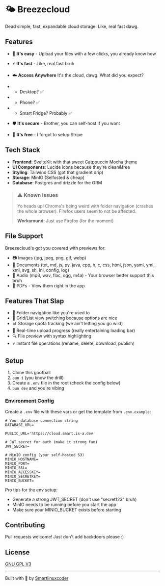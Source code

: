 # 🌤️ Breezecloud

Dead simple, fast, expandable cloud storage. Like, real fast dawg.

## Features

- 🚀 **It's easy** - Upload your files with a few clicks, you already know how
- ⚡ **It's fast** - Like, real fast bruh
- ☁️ **Access Anywhere** It's the cloud, dawg. What did you expect?
- - Desktop? ✅
- - Phone? ✅
- - Smart Fridge? Probably ✅

- 🛡️ **It's secure** - Brother, you can self-host if you want
- 💸 **It's free** - I forgot to setup Stripe

## Tech Stack

- **Frontend**: SvelteKit with that sweet Catppuccin Mocha theme
- **UI Components**: Lucide icons because they're clean&free
- **Styling**: Tailwind CSS (got that gradient drip)
- **Storage**: MinIO (Selfosted & cheap)
- **Database**: Postgres and drizzle for the ORM


> ### ⚠️ Known Issues
> 
> Yo heads up! Chrome's being weird with folder navigation (crashes the whole browser).
> Firefox users seem to not be affected.
> 
> **Workaround**: Just use Firefox (for the moment)

## File Support

Breezecloud's got you covered with previews for:
- 📷 Images (jpg, jpeg, png, gif, webp)
- 📄 Documents (txt, md, js, py, java, cpp, h, c, css, html, json, yaml, yml, xml, svg, sh, ini, config, log)
- 🎵 Audio (mp3, wav, flac, ogg, m4a) - Your browser better support this bruh
- 📑 PDFs - View them right in the app

## Features That Slap

- 📁 Folder navigation like you're used to
- 🎨 Grid/List view switching because options are nice
- 📊 Storage quota tracking (we ain't letting you go wild)
- 🔄 Real-time upload progress (really entertaining loading bar)
- 🔍 File preview with syntax highlighting
- ⚡ Instant file operations (rename, delete, download, publish)

## Setup

1. Clone this goofball
2. `bun i` (you know the drill)
3. Create a `.env` file in the root (check the config below)
4. `bun dev` and you're vibing

### Environment Config

Create a `.env` file with these vars or get the template from `.env.example`:

```env
# Your database connection string
DATABASE_URL=

PUBLIC_URL='https://cloud.smart.is-a.dev'

# JWT secret for auth (make it strong fam)
JWT_SECRET=

# MinIO config (your self-hosted S3)
MINIO_HOSTNAME=
MINIO_PORT=
MINIO_SSL=
MINIO_ACCESSKEY=
MINIO_SECRETKEY=
MINIO_BUCKET=
```

Pro tips for the env setup:
- Generate a strong JWT_SECRET (don't use "secret123" bruh)
- MinIO needs to be running before you start the app
- Make sure your MINIO_BUCKET exists before starting

## Contributing

Pull requests welcome! Just don't add backdoors please :)

## License

[GNU GPL V3](LICENSE)

---

Built with 💙 by [Smartlinuxcoder](https://github.com/smartlinuxcoder)